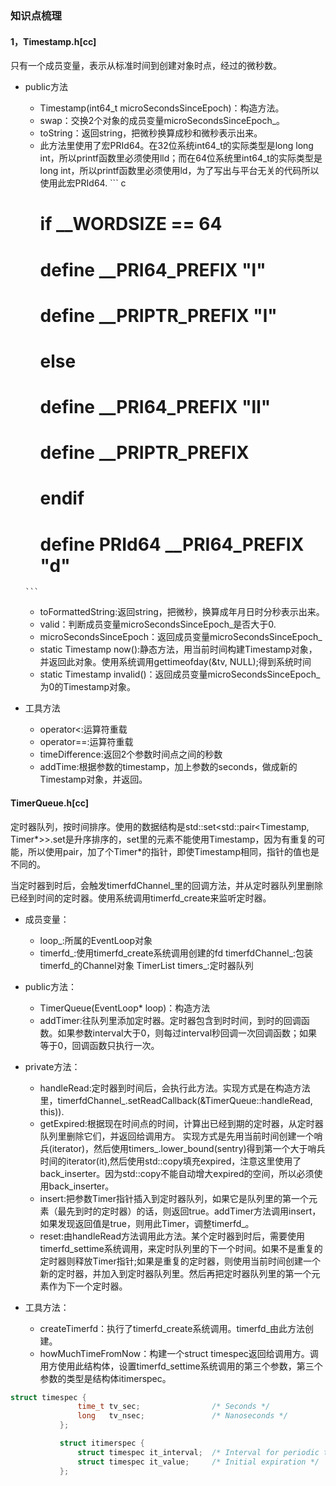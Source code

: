 ### 知识点梳理 ###

#### 1，Timestamp.h[cc] ####
只有一个成员变量，表示从标准时间到创建对象时点，经过的微秒数。

- public方法
    - Timestamp(int64_t microSecondsSinceEpoch)：构造方法。
	- swap：交换2个对象的成员变量microSecondsSinceEpoch_。
	- toString：返回string，把微秒换算成秒和微秒表示出来。
	 - 此方法里使用了宏PRId64。在32位系统int64_t的实际类型是long long int，所以printf函数里必须使用lld；而在64位系统里int64_t的实际类型是long int，所以printf函数里必须使用ld，为了写出与平台无关的代码所以使用此宏PRId64.
	  ``` c
       # if __WORDSIZE == 64
       #  define __PRI64_PREFIX        "l"
       #  define __PRIPTR_PREFIX       "l"
       # else
       #  define __PRI64_PREFIX        "ll"
       #  define __PRIPTR_PREFIX
       # endif
	   # define PRId64         __PRI64_PREFIX "d"
	   
	  ```
	- toFormattedString:返回string，把微秒，换算成年月日时分秒表示出来。
	- valid：判断成员变量microSecondsSinceEpoch_是否大于0.
	- microSecondsSinceEpoch：返回成员变量microSecondsSinceEpoch_
	- static Timestamp now():静态方法，用当前时间构建Timestamp对象，并返回此对象。使用系统调用gettimeofday(&tv, NULL);得到系统时间
	- static Timestamp invalid()：返回成员变量microSecondsSinceEpoch_为0的Timestamp对象。
- 工具方法
	- operator<:运算符重载
	- operator==:运算符重载
	- timeDifference:返回2个参数时间点之间的秒数
	- addTime:根据参数的timestamp，加上参数的seconds，做成新的Timestamp对象，并返回。

#### TimerQueue.h[cc] ####
定时器队列，按时间排序。使用的数据结构是std::set<std::pair<Timestamp, Timer*>>.set是升序排序的，set里的元素不能使用Timestamp，因为有重复的可能，所以使用pair，加了个Timer*的指针，即使Timestamp相同，指针的值也是不同的。

当定时器到时后，会触发timerfdChannel_里的回调方法，并从定时器队列里删除已经到时间的定时器。使用系统调用timerfd_create来监听定时器。

- 成员变量：
    - loop_:所属的EventLoop对象
	- timerfd_:使用timerfd_create系统调用创建的fd
	timerfdChannel_:包装timerfd_的Channel对象
	TimerList timers_:定时器队列
- public方法：
	- TimerQueue(EventLoop* loop)：构造方法
	- addTimer:往队列里添加定时器。定时器包含到时时间，到时的回调函数。如果参数interval大于0，则每过interval秒回调一次回调函数；如果等于0，回调函数只执行一次。
- private方法：
    - handleRead:定时器到时间后，会执行此方法。实现方式是在构造方法里，timerfdChannel_.setReadCallback(&TimerQueue::handleRead, this)).
	- getExpired:根据现在时间点的时间，计算出已经到期的定时器，从定时器队列里删除它们，并返回给调用方。
	实现方式是先用当前时间创建一个哨兵(iterator)，然后使用timers_.lower_bound(sentry)得到第一个大于哨兵时间的iterator(it),然后使用std::copy填充expired，注意这里使用了back_inserter。因为std::copy不能自动增大expired的空间，所以必须使用back_inserter。
	- insert:把参数Timer指针插入到定时器队列，如果它是队列里的第一个元素（最先到时的定时器）的话，则返回true。addTimer方法调用insert，如果发现返回值是true，则用此Timer，调整timerfd_。
	- reset:由handleRead方法调用此方法。某个定时器到时后，需要使用timerfd_settime系统调用，来定时队列里的下一个时间。如果不是重复的定时器则释放Timer指针;如果是重复的定时器，则使用当前时间创建一个新的定时器，并加入到定时器队列里。然后再把定时器队列里的第一个元素作为下一个定时器。

- 工具方法：
    - createTimerfd：执行了timerfd_create系统调用。timerfd_由此方法创建。
	- howMuchTimeFromNow：构建一个struct timespec返回给调用方。调用方使用此结构体，设置timerfd_settime系统调用的第三个参数，第三个参数的类型是结构体itimerspec。
	
``` c
struct timespec {
               time_t tv_sec;                /* Seconds */
               long   tv_nsec;               /* Nanoseconds */
           };

           struct itimerspec {
               struct timespec it_interval;  /* Interval for periodic timer */
               struct timespec it_value;     /* Initial expiration */
           };

```

